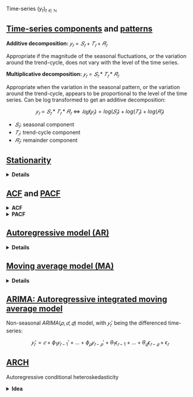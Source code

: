 Time-series $(y_t)_{t \in \mathbb{N}}$


## [Time-series components](https://otexts.com/fpp2/components.html) and [patterns](https://otexts.com/fpp2/tspatterns.html)

**Additive decomposition:**  $𝑦_𝑡 = 𝑆_𝑡 + 𝑇_𝑡 + 𝑅_𝑡$
 
Appropriate if the magnitude of the seasonal fluctuations, or the variation around the trend-cycle, does not vary with the level of the time series.

**Multiplicative decomposition:**  $𝑦_𝑡 = 𝑆_𝑡 * 𝑇_𝑡 * 𝑅_𝑡$
 
Appropriate when the variation in the seasonal pattern, or the variation around the trend-cycle, appears to be proportional to the level of the time series. 
Can be log transformed to get an additive decomposition:

$$𝑦_𝑡 = 𝑆_𝑡 * 𝑇_𝑡 * 𝑅_𝑡 \Leftrightarrow 𝑙𝑜𝑔(𝑦_𝑡) = log(𝑆_𝑡) + log(𝑇_𝑡) + log(𝑅_𝑡)$$
 
- $𝑆_𝑡$: seasonal component
- $𝑇_𝑡$: trend-cycle component
- $𝑅_𝑡$: remainder component


## [Stationarity](https://otexts.com/fpp2/stationarity.html)

<details>
<summary><b>Details</b></summary>

A stationary time series is one whose properties do not depend on the time at which the series is observed:
- constant mean ($\leftrightarrow$ no trend)
- constant standard deviation
- no seasonality

A white noise series is stationary (key property: it's not predictable):
- mean = 0
- constant standard deviation
- correlation between lags is zero

A time-series with cyclic behaviour (but no trend or seasonality) is stationary because the cycles are not of a fixed length, so before we observe the series we cannot be sure where the peaks and troughs of the cycles will be.

**Log-transformation** can help stabilize the variance of a time-series.

**Differencing** can help stabilise the mean of a time-series and eliminate/reduce trend and seasonality. 
The differenced series is the change between consecutive observations $y_t' = y_t - y_{t-1}$
- This can be applied multiple times, or there's also seasonal differencing $y_t' = y_t - y_{t-m}$ for $m \geq 1$.
- If differencing is used, it's important that the differences are interpretable.

How to test for stationarity:
- visually
- global vs. local tests
- ACF: for a stationary time-series, the ACF will drop to zero relatively quickly
- statistical hypothesis tests for stationarity to more objectively determine if differencing is required, such as the *unit root test* or *augmented Dickey-Fuller test*
</details>


## [ACF](https://otexts.com/fpp2/autocorrelation.html) and [PACF](https://otexts.com/fpp2/non-seasonal-arima.html)

<details>
<summary><b>ACF</b></summary>

Complete auto-correlation function, giving auto-correlation values of a series with its lagged values. 
Describes how much the present value of a series is related with its past values. 
A time-series can have components like trend, seasonality, cyclic and residual. 
ACF considers all these components when finding correlations.

--> Used to find the order of the moving average (MA) process
</details>

<details>
<summary><b>PACF</b></summary>

Partial auto-correlation function. 
Instead of finding correlation of present values with all lags like ACF, it finds the correlation of the residual (i.e. what remains after removing effects already explained by earlier lags) with the next lag value. 
Essentially at each time $t$ it calculates the "pure" correlations between $y_t$ and $y_{t-k}$ (for $𝑘 \geq 1$), 
removing any "indirect" effects of the type $𝑦_{𝑡−𝑘} \rightarrow 𝑦_{𝑡−𝑘+1} \rightarrow ... \rightarrow 𝑦_𝑡$ and only considering the "direct" effect $𝑦_{𝑡−𝑘} \rightarrow 𝑦_𝑡$.

The first partial autocorrelation is identical to the first autocorrelation. 
The $𝑘$-th partial autocorrelation coefficient is equal to the estimate of $\phi_𝑘$ in an $AR(𝑘)$ model.

--> Used to find the order of the auto-regressive (AR) process
</details>


## [Autoregressive model (AR)](https://otexts.com/fpp2/AR.html)

<details>
<summary><b>Details</b></summary>

An autoregressive model $AR(𝑝)$ of order $𝑝$ can be written as:

$$𝑦_𝑡 = 𝑐 + \phi_1 𝑦_{t-1} + \phi_2 𝑦_{𝑡−2} + ... + \phi_𝑝 𝑦_{𝑡−𝑝} + \epsilon_𝑡$$
 
where $\epsilon_𝑡$ is white noise. 
Essentially a linear regression with lagged values of the time-series.

Requires the time-series to be stationary.
</details>


## [Moving average model (MA)](https://otexts.com/fpp2/MA.html)

<details>
<summary><b>Details</b></summary>

Rather than using past values of the forecast variable in a regression, a moving average model uses past forecast errors in a regression-like model. 
A moving average model $MA(𝑞)$ of order $𝑞$ can be written as:

$$𝑦_𝑡 = 𝑐 + \epsilon_𝑡 + \theta_1 \epsilon_{𝑡−1} + \theta_2 \epsilon_{𝑡−2} + ... + \theta_𝑞 \epsilon_{𝑡−𝑞}$$
 
where $\epsilon_𝑡$ is white noise. 
Note that we don't actually observe the values $\epsilon_𝑡$, so it's not really a regression in the usual sense. 
Each value of $y_t$ can be thought of as a weighted moving average of the past $𝑞$ forecast errors.

It's possible to write any stationary $AR(𝑝)$ model as a $MA(\infty)$ model. 
For example for an $AR(1)$ model:

$`\begin{aligned}
𝑦_𝑡 &= \phi_1 𝑦_{𝑡−1} + \epsilon_𝑡 \\
    &= \phi_1 ( \phi_1 𝑦_{𝑡−1} + \epsilon_{𝑡−1} ) + \epsilon_t \\
    &= \phi_1^2 𝑦_{𝑡−1} + \phi_1 \epsilon_{𝑡−1} + \epsilon_𝑡 ... \\
    &= \epsilon_𝑡 + \phi_1 \epsilon_{𝑡−1} + \phi_1^2 \epsilon_{𝑡−2} + \phi_1^3 \epsilon_{𝑡−3} + ... 
\end{aligned}`$
 
The reverse holds under some constraints on the MA parameters, in which case the MA model is called **invertible**.
</details>


## [ARIMA: Autoregressive integrated moving average model](https://otexts.com/fpp2/non-seasonal-arima.html)

Non-seasonal $ARIMA(𝑝,𝑑,𝑞)$ model, with  $𝑦_𝑡'$ being the differenced time-series:

$$𝑦_𝑡' = 𝑐 + \phi_1 𝑦_{𝑡−1}' + ... + \phi_𝑝 𝑦_{𝑡−𝑝}' + \theta_1 \epsilon_{𝑡−1} + ... + \theta_𝑞 \epsilon_{𝑡−𝑞} + \epsilon_𝑡$$


## [ARCH](https://www.youtube.com/watch?v=Li95a2biFCU&list=PLvcbYUQ5t0UHOLnBzl46_Q6QKtFgfMGc3&index=13)

Autoregressive conditional heteroskedasticity

<details>
<summary><b>Idea</b></summary>

- Start by fitting any good model (e.g. ARIMA)
- Calculate errors $\epsilon_t$
- The proposition of $ARCH(𝑝)$ is that the variance $𝑣𝑎𝑟(\epsilon_𝑡) = \sigma_𝑡^2$ can be modelled in an autoregressive fashion as $\sigma_𝑡^2 = \alpha_0 + \alpha_1 \sigma_{𝑡−1}^2 + ... + \alpha_𝑝 \sigma_{𝑡−𝑝}^2$
- This results in the following form of an $ARCH(𝑝)$ model: 
$$\epsilon_𝑡 = \sqrt{ \omega_𝑡 \alpha_0 + \alpha_1 \sigma_{𝑡−1}^2 + ... + \alpha_𝑝 \sigma_{𝑡−𝑝}^2 }$$
  where $\omega_𝑡$ is white noise
</details>

